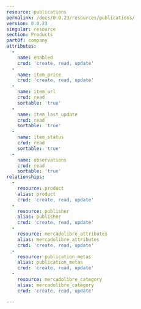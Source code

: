 ```yaml
---
resource: publications
permalink: /docs/0.0.23/resources/publications/
version: 0.0.23
singular: resource
section: Products
partOf: company
attributes:
  -
    name: enabled
    crud: 'create, read, update'
  -
    name: item_price
    crud: 'create, read, update'
  -
    name: item_url
    crud: read
    sortable: 'true'
  -
    name: item_last_update
    crud: read
    sortable: 'true'
  -
    name: item_status
    crud: read
    sortable: 'true'
  -
    name: observations
    crud: read
    sortable: 'true'
relationships:
  -
    resource: product
    alias: product
    crud: 'create, read, update'
  -
    resource: publisher
    alias: publisher
    crud: 'create, read, update'
  -
    resource: mercadolibre_attributes
    alias: mercadolibre_attributes
    crud: 'create, read, update'
  -
    resource: publication_metas
    alias: publication_metas
    crud: 'create, read, update'
  -
    resource: mercadolibre_category
    alias: mercadolibre_category
    crud: 'create, read, update'

---
```

